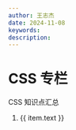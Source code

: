 ```yaml
---
author: 王志杰
date: 2024-11-08
keywords:
description:
---
```


<script setup>
  import { useData } from 'vitepress'

  const {  theme } = useData()
  const list = theme.value.sidebar['/css/'][0].items // 读取config.sidebar配置
</script>

# CSS 专栏

CSS 知识点汇总

<ol>
  <li v-for="(item, i) in list" :key="i">
    <a :href="item.link">{{ item.text }}</a>
  </li>
</ol>
